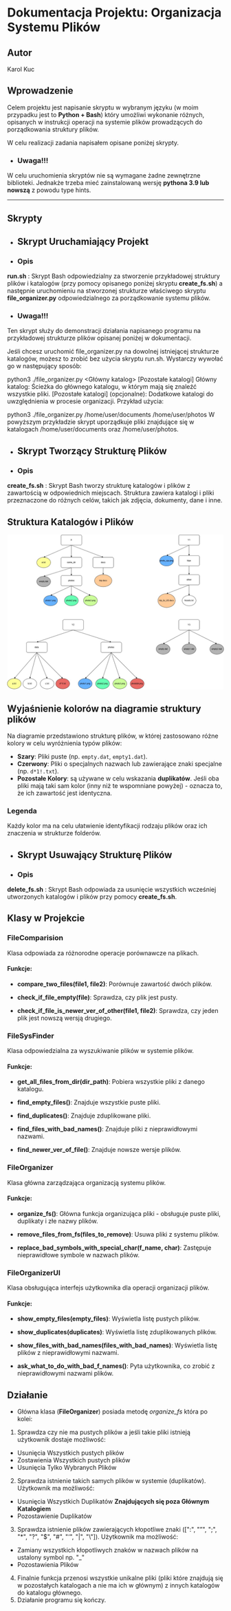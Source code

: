 # Dokumentacja Projektu: Organizacja Systemu Plików

## Autor
Karol Kuc

## Wprowadzenie
Celem projektu jest napisanie skryptu w wybranym języku (w moim przypadku jest to **Python + Bash**) który umożliwi wykonanie różnych, opisanych w instrukcji operacji na systemie plików prowadzących do porządkowania struktury plików.

W celu realizacji zadania napisałem opisane poniżej skrypty.

- ### Uwaga!!!
W celu uruchomienia skryptów nie są wymagane żadne zewnętrzne biblioteki. Jednakże trzeba mieć zainstalowaną wersję **pythona 3.9 lub nowszą** z powodu type hints.

----------

## Skrypty

- ## Skrypt Uruchamiający Projekt

- ### Opis
**run.sh** : Skrypt Bash odpowiedzialny za stworzenie przykładowej struktury plików i katalogów (przy pomocy opisanego poniżej skryptu **create_fs.sh**) a następnie uruchomieniu na stworzonej strukturze właściwego skryptu **file_organizer.py** odpowiedzialnego za porządkowanie systemu plików.

- ### Uwaga!!!
Ten skrypt służy do demonstracji działania napisanego programu na przykładowej strukturze plików opisanej poniżej w dokumentacji.

Jeśli chcesz uruchomić file_organizer.py na dowolnej istniejącej strukturze katalogów, możesz to zrobić bez użycia skryptu run.sh. Wystarczy wywołać go w następujący sposób:

python3 ./file_organizer.py <Główny katalog> [Pozostałe katalogi]
Główny katalog: Ścieżka do głównego katalogu, w którym mają się znaleźć wszystkie pliki.
[Pozostałe katalogi] (opcjonalne): Dodatkowe katalogi do uwzględnienia w procesie organizacji.
Przykład użycia:

python3 ./file_organizer.py /home/user/documents /home/user/photos
W powyższym przykładzie skrypt uporządkuje pliki znajdujące się w katalogach /home/user/documents oraz /home/user/photos.

- ## Skrypt Tworzący Strukturę Plików

- ### Opis
**create_fs.sh** : Skrypt Bash tworzy strukturę katalogów i plików z zawartością w odpowiednich miejscach. Struktura zawiera katalogi i pliki przeznaczone do różnych celów, takich jak zdjęcia, dokumenty, dane i inne.

## Struktura Katalogów i Plików

![FS Structure](images/FS_Visualization.jpg)

## Wyjaśnienie kolorów na diagramie struktury plików

Na diagramie przedstawiono strukturę plików, w której zastosowano różne kolory w celu wyróżnienia typów plików:

- **Szary**: Pliki puste (np. `empty.dat`, `empty1.dat`).
- **Czerwony**: Pliki o specjalnych nazwach lub zawierające znaki specjalne (np. `d*1!.txt`).
- **Pozostałe Kolory**: są używane w celu wskazania **duplikatów**. Jeśli oba pliki mają taki sam kolor (inny niż te wspomniane powyżej) - oznacza to, że ich zawartość jest identyczna.

### Legenda

Każdy kolor ma na celu ułatwienie identyfikacji rodzaju plików oraz ich znaczenia w strukturze folderów.

- ## Skrypt Usuwający Strukturę Plików
- ### Opis
**delete_fs.sh** : Skrypt Bash odpowiada za usunięcie wszystkich wcześniej utworzonych katalogów i plików przy pomocy **create_fs.sh**.


## Klasy w Projekcie
### FileComparision
Klasa odpowiada za różnorodne operacje porównawcze na plikach.

#### Funkcje:
-   **compare_two_files(file1, file2)**: Porównuje zawartość dwóch plików.

-   **check_if_file_empty(file)**: Sprawdza, czy plik jest pusty.

-   **check_if_file_is_newer_ver_of_other(file1, file2)**: Sprawdza, czy jeden plik jest nowszą wersją drugiego.


### FileSysFinder
Klasa odpowiedzialna za wyszukiwanie plików w systemie plików.

#### Funkcje:
-   **get_all_files_from_dir(dir_path)**: Pobiera wszystkie pliki z danego katalogu.

-   **find_empty_files()**: Znajduje wszystkie puste pliki.

-   **find_duplicates()**: Znajduje zduplikowane pliki.

-   **find_files_with_bad_names()**: Znajduje pliki z nieprawidłowymi nazwami.

-   **find_newer_ver_of_file()**: Znajduje nowsze wersje plików.


### FileOrganizer
Klasa główna zarządzająca organizacją systemu plików.

#### Funkcje:
-   **organize_fs()**: Główna funkcja organizująca pliki - obsługuje puste pliki, duplikaty i złe nazwy plików.

-   **remove_files_from_fs(files_to_remove)**: Usuwa pliki z systemu plików.

-   **replace_bad_symbols_with_special_char(f_name, char)**: Zastępuje nieprawidłowe symbole w nazwach plików.


### FileOrganizerUI
Klasa obsługująca interfejs użytkownika dla operacji organizacji plików.

#### Funkcje:
-   **show_empty_files(empty_files)**: Wyświetla listę pustych plików.

-   **show_duplicates(duplicates)**: Wyświetla listę zduplikowanych plików.

-   **show_files_with_bad_names(files_with_bad_names)**: Wyświetla listę plików z nieprawidłowymi nazwami.

-   **ask_what_to_do_with_bad_f_names()**: Pyta użytkownika, co zrobić z nieprawidłowymi nazwami plików.


## Działanie
- Główna klasa (**FileOrganizer**) posiada metodę *organize_fs* która po kolei:
1. Sprawdza czy nie ma pustych plików a jeśli takie pliki istnieją użytkownik dostaje możliwość:
-   Usunięcia Wszystkich pustych plików
-   Zostawienia Wszystkich pustych plików
-   Usunięcia Tylko Wybranych Plików
2. Sprawdza istnienie takich samych plików w systemie (duplikatów). Użytkownik ma możliwość:
-   Usunięcia Wszystkich Duplikatów **Znajdujących się poza Głównym Katalogiem**
-   Pozostawienie Duplikatów
3. Sprawdza istnienie plików zawierających kłopotliwe znaki ([":", "”", ";", "*", "?", "$", "#", "‘", "|", "\\"]). Użytkownik ma możliwość:
-   Zamiany wszystkich kłopotliwych znaków w nazwach plików na ustalony symbol np. "_"
-   Pozostawienia Plików
4.  Finalnie funkcja przenosi wszystkie unikalne pliki (pliki które znajdują się w pozostałych katalogach a nie ma ich w głównym) z innych katalogów do katalogu głównego.
5.  Działanie programu się kończy.
